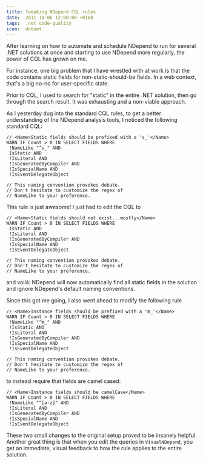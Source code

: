 ```yaml
---
title: Tweaking NDepend CQL rules
date:  2011-10-06 12:00:00 +0100
tags:  .net code-quality
icon:  dotnet
---
```


After learning on how to automate and schedule NDepend to run for several .NET
solutions at once and starting to use NDepend more regularly, the power of CQL
has grown on me.

For instance, one big problem that I have wrestled with at work is that the code
contains static fields for non-static-should-be fields. In a web context, that's
a big no-no for user-specific state.

Prior to CQL, I used to search for "static" in the entire .NET solution, then go
through the search result. It was exhausting and a non-viable approach.

As I yesterday dug into the standard CQL rules, to get a better understanding of
the NDepend analysis tools, I noticed the following standard CQL:

	// <Name>Static fields should be prefixed with a 's_'</Name>
	WARN IF Count > 0 IN SELECT FIELDS WHERE 
	 !NameLike "^s_" AND 
	 IsStatic AND 
	 !IsLiteral AND 
	 !IsGeneratedByCompiler AND 
	 !IsSpecialName AND 
	 !IsEventDelegateObject 

	// This naming convention provokes debate.
	// Don't hesitate to customize the regex of 
	// NameLike to your preference.

This rule is just awesome! I just had to edit the CQL to

	// <Name>Static fields should not exist...mostly</Name>
	WARN IF Count > 0 IN SELECT FIELDS WHERE 
	 IsStatic AND 
	 !IsLiteral AND 
	 !IsGeneratedByCompiler AND 
	 !IsSpecialName AND 
	 !IsEventDelegateObject 

	// This naming convention provokes debate.
	// Don't hesitate to customize the regex of 
	// NameLike to your preference.

and voilá: NDepend will now automatically find all static fields in the solution
and ignore NDepend's default naming conventions.

Since this got me going, I also went ahead to modify the following rule

	// <Name>Instance fields should be prefixed with a 'm_'</Name>
	WARN IF Count > 0 IN SELECT FIELDS WHERE 
	 !NameLike "^m_" AND 
	 !IsStatic AND 
	 !IsLiteral AND 
	 !IsGeneratedByCompiler AND 
	 !IsSpecialName AND 
	 !IsEventDelegateObject 

	// This naming convention provokes debate.
	// Don't hesitate to customize the regex of 
	// NameLike to your preference.

to instead require that fields are camel cased:

	// <Name>Instance fields should be camelCase</Name>
	WARN IF Count > 0 IN SELECT FIELDS WHERE 
	 !NameLike "^[a-z]" AND 
	 !IsLiteral AND 
	 !IsGeneratedByCompiler AND 
	 !IsSpecialName AND 
	 !IsEventDelegateObject

These two small changes to the original setup proved to be insanely helpful.
Another great thing is that when you edit the queries in `VisualNDepend`, you 
get an immediate, visual feedback to how the rule applies to the entire solution.